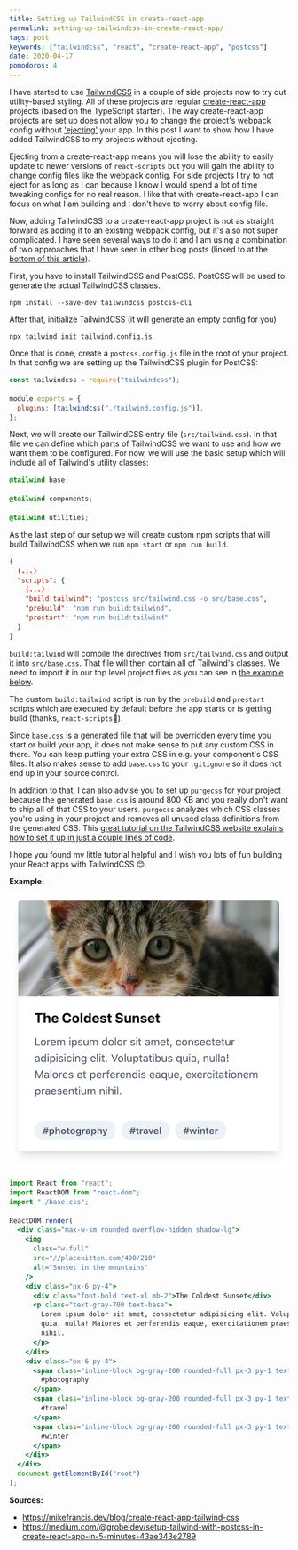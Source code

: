 ```yaml
---
title: Setting up TailwindCSS in create-react-app
permalink: setting-up-tailwindcss-in-create-react-app/
tags: post
keywords: ["tailwindcss", "react", "create-react-app", "postcss"]
date: 2020-04-17
pomodoros: 4
---
```


I have started to use [TailwindCSS](https://tailwindcss.com/) in a couple of side projects now to try out utility-based styling. All of these projects are regular [create-react-app](https://create-react-app.dev/) projects (based on the TypeScript starter). The way create-react-app projects are set up does not allow you to change the project's webpack config without ['ejecting'](https://create-react-app.dev/docs/available-scripts#npm-run-eject) your app. In this post I want to show how I have added TailwindCSS to my projects without ejecting.

Ejecting from a create-react-app means you will lose the ability to easily update to newer versions of `react-scripts` but you will gain the ability to change config files like the webpack config. For side projects I try to not eject for as long as I can because I know I would spend a lot of time tweaking configs for no real reason. I like that with create-react-app I can focus on what I am building and I don't have to worry about config file.

Now, adding TailwindCSS to a create-react-app project is not as straight forward as adding it to an existing webpack config, but it's also not super complicated. I have seen several ways to do it and I am using a combination of two approaches that I have seen in other blog posts (linked to at the [bottom of this article](#sources)).

First, you have to install TailwindCSS and PostCSS. PostCSS will be used to generate the actual TailwindCSS classes.

```
npm install --save-dev tailwindcss postcss-cli
```

After that, initialize TailwindCSS (it will generate an empty config for you)

```
npx tailwind init tailwind.config.js
```

Once that is done, create a `postcss.config.js` file in the root of your project. In that config we are setting up the TailwindCSS plugin for PostCSS:

```js
const tailwindcss = require("tailwindcss");

module.exports = {
  plugins: [tailwindcss("./tailwind.config.js")],
};
```

Next, we will create our TailwindCSS entry file (`src/tailwind.css`). In that file we can define which parts of TailwindCSS we want to use and how we want them to be configured. For now, we will use the basic setup which will include all of Tailwind's utility classes:

```css
@tailwind base;

@tailwind components;

@tailwind utilities;
```

As the last step of our setup we will create custom npm scripts that will build TailwindCSS when we run `npm start` or `npm run build`.

```json
{
  (...)
  "scripts": {
    (...)
    "build:tailwind": "postcss src/tailwind.css -o src/base.css",
    "prebuild": "npm run build:tailwind",
    "prestart": "npm run build:tailwind"
  }
}
```

`build:tailwind` will compile the directives from `src/tailwind.css` and output it into `src/base.css`. That file will then contain all of Tailwind's classes. We need to import it in our top level project files as you can see in [the example below](#example).

The custom `build:tailwind` script is run by the `prebuild` and `prestart` scripts which are executed by default before the app starts or is getting build (thanks, `react-scripts`🤩).

Since `base.css` is a generated file that will be overridden every time you start or build your app, it does not make sense to put any custom CSS in there. You can keep putting your extra CSS in e.g. your component's CSS files. It also makes sense to add `base.css` to your `.gitignore` so it does not end up in your source control.

In addition to that, I can also advise you to set up `purgecss` for your project because the generated `base.css` is around 800 KB and you really don't want to ship all of that CSS to your users. `purgecss` analyzes which CSS classes you're using in your project and removes all unused class definitions from the generated CSS. This [great tutorial on the TailwindCSS website explains how to set it up in just a couple lines of code](https://tailwindcss.com/docs/controlling-file-size/#setting-up-purgecss).

I hope you found my little tutorial helpful and I wish you lots of fun building your React apps with TailwindCSS 😊.

**<a name="example"></a>Example:**

![Example component](example-component.jpg)

```jsx
import React from "react";
import ReactDOM from "react-dom";
import "./base.css";

ReactDOM.render(
  <div class="max-w-sm rounded overflow-hidden shadow-lg">
    <img
      class="w-full"
      src="//placekitten.com/400/210"
      alt="Sunset in the mountains"
    />
    <div class="px-6 py-4">
      <div class="font-bold text-xl mb-2">The Coldest Sunset</div>
      <p class="text-gray-700 text-base">
        Lorem ipsum dolor sit amet, consectetur adipisicing elit. Voluptatibus
        quia, nulla! Maiores et perferendis eaque, exercitationem praesentium
        nihil.
      </p>
    </div>
    <div class="px-6 py-4">
      <span class="inline-block bg-gray-200 rounded-full px-3 py-1 text-sm font-semibold text-gray-700 mr-2">
        #photography
      </span>
      <span class="inline-block bg-gray-200 rounded-full px-3 py-1 text-sm font-semibold text-gray-700 mr-2">
        #travel
      </span>
      <span class="inline-block bg-gray-200 rounded-full px-3 py-1 text-sm font-semibold text-gray-700">
        #winter
      </span>
    </div>
  </div>,
  document.getElementById("root")
);
```

**<a name="sources"></a>Sources:**

- https://mikefrancis.dev/blog/create-react-app-tailwind-css
- https://medium.com/@grobeldev/setup-tailwind-with-postcss-in-create-react-app-in-5-minutes-43ae343e2789
